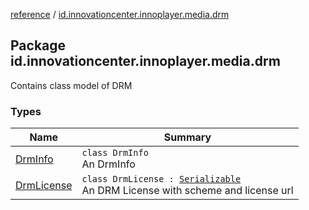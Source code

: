 [reference](../index.md) / [id.innovationcenter.innoplayer.media.drm](./index.md)

## Package id.innovationcenter.innoplayer.media.drm

Contains class model of DRM

### Types

| Name | Summary |
|---|---|
| [DrmInfo](-drm-info/index.md) | `class DrmInfo`<br>An DrmInfo |
| [DrmLicense](-drm-license/index.md) | `class DrmLicense : `[`Serializable`](https://developer.android.com/reference/java/io/Serializable.html)<br>An DRM License with scheme and license url |
